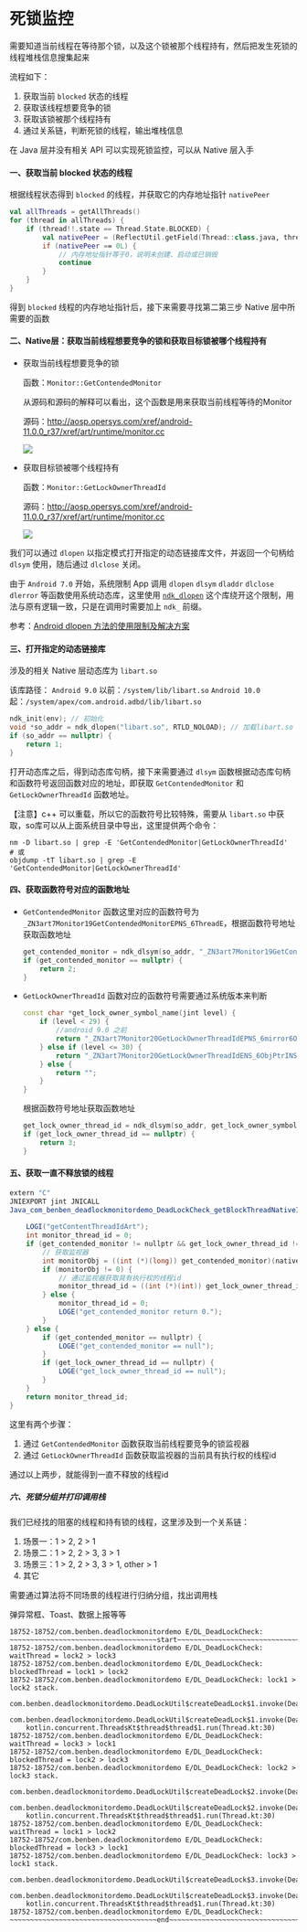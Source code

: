 # 死锁监控

需要知道当前线程在等待那个锁，以及这个锁被那个线程持有，然后把发生死锁的线程堆栈信息搜集起来

流程如下：

1. 获取当前 `blocked` 状态的线程
2. 获取该线程想要竞争的锁
3. 获取该锁被那个线程持有
4. 通过关系链，判断死锁的线程，输出堆栈信息

在 Java 层并没有相关 API 可以实现死锁监控，可以从 Native 层入手

#### 一、获取当前 blocked 状态的线程

根据线程状态得到 `blocked` 的线程，并获取它的内存地址指针 `nativePeer`

```kotlin
val allThreads = getAllThreads()
for (thread in allThreads) {
    if (thread!!.state == Thread.State.BLOCKED) {
        val nativePeer = (ReflectUtil.getField(Thread::class.java, thread, "nativePeer") as? Long) ?: 0
        if (nativePeer == 0L) {
            // 内存地址指针等于0，说明未创建、启动或已销毁
            continue
        }
    }
}
```

得到 `blocked` 线程的内存地址指针后，接下来需要寻找第二第三步 Native 层中所需要的函数

#### 二、Native层：获取当前线程想要竞争的锁和获取目标锁被哪个线程持有

* 获取当前线程想要竞争的锁

  函数：`Monitor::GetContendedMonitor`

  从源码和源码的解释可以看出，这个函数是用来获取当前线程等待的Monitor

  源码：http://aosp.opersys.com/xref/android-11.0.0_r37/xref/art/runtime/monitor.cc

  ![](png/DeadLockMonitor_GetContendedMonitor.png)

* 获取目标锁被哪个线程持有

  函数：`Monitor::GetLockOwnerThreadId`

  源码：http://aosp.opersys.com/xref/android-11.0.0_r37/xref/art/runtime/monitor.cc

  ![](png/DeadLockMonitor_GetLockOwnerThreadId.png)

我们可以通过 `dlopen` 以指定模式打开指定的动态链接库文件，并返回一个句柄给 `dlsym` 使用，随后通过 `dlclose` 关闭。

由于 `Android 7.0` 开始，系统限制 App 调用 `dlopen` `dlsym` `dladdr` `dlclose` `dlerror` 等函数使用系统动态库，这里使用 [`ndk_dlopen`](https://github.com/Rprop/ndk_dlopen) 这个库绕开这个限制，用法与原有逻辑一致，只是在调用时需要加上 `ndk_` 前缀。

参考：[Android dlopen 方法的使用限制及解决方案](https://www.sunmoonblog.com/2019/06/04/fake-dlopen/?spm=ata.13261165.0.0.bb4d1bc8hQmHlY)

#### 三、打开指定的动态链接库

涉及的相关 Native 层动态库为 `libart.so`

该库路径：
`Android 9.0` 以前：`/system/lib/libart.so`
`Android 10.0` 起：`/system/apex/com.android.adbd/lib/libart.so`

```c++
ndk_init(env); // 初始化
void *so_addr = ndk_dlopen("libart.so", RTLD_NOLOAD); // 加载libart.so
if (so_addr == nullptr) {
    return 1;
}
```

打开动态库之后，得到动态库句柄，接下来需要通过 `dlsym` 函数根据动态库句柄和函数符号返回函数对应的地址，即获取 `GetContendedMonitor` 和 `GetLockOwnerThreadId` 函数地址。

【注意】c++ 可以重载，所以它的函数符号比较特殊，需要从 `libart.so` 中获取，so库可以从上面系统目录中导出，这里提供两个命令：

```shell
nm -D libart.so | grep -E 'GetContendedMonitor|GetLockOwnerThreadId'
# 或
objdump -tT libart.so | grep -E 'GetContendedMonitor|GetLockOwnerThreadId'
```

#### 四、获取函数符号对应的函数地址

* `GetContendedMonitor` 函数这里对应的函数符号为 `_ZN3art7Monitor19GetContendedMonitorEPNS_6ThreadE`，根据函数符号地址获取函数地址

  ```c++
  get_contended_monitor = ndk_dlsym(so_addr, "_ZN3art7Monitor19GetContendedMonitorEPNS_6ThreadE");
  if (get_contended_monitor == nullptr) {
      return 2;
  }
  ```

* `GetLockOwnerThreadId` 函数对应的函数符号需要通过系统版本来判断

  ```c++
  const char *get_lock_owner_symbol_name(jint level) {
      if (level < 29) {
          //android 9.0 之前
          return "_ZN3art7Monitor20GetLockOwnerThreadIdEPNS_6mirror6ObjectE";
      } else if (level <= 30) {
          return "_ZN3art7Monitor20GetLockOwnerThreadIdENS_6ObjPtrINS_6mirror6ObjectEEE";
      } else {
          return "";
      }
  }
  ```

  根据函数符号地址获取函数地址

  ```c++
  get_lock_owner_thread_id = ndk_dlsym(so_addr, get_lock_owner_symbol_name(sdk_version));
  if (get_lock_owner_thread_id == nullptr) {
      return 3;
  }
  ```

#### 五、获取一直不释放锁的线程

```java
extern "C"
JNIEXPORT jint JNICALL
Java_com_benben_deadlockmonitordemo_DeadLockCheck_getBlockThreadNativeId(JNIEnv *env, jobject thiz,
                                                                         jlong nativePeer) {
    LOGI("getContentThreadIdArt");
    int monitor_thread_id = 0;
    if (get_contended_monitor != nullptr && get_lock_owner_thread_id != nullptr) {
        // 获取监视器
        int monitorObj = ((int (*)(long)) get_contended_monitor)(nativePeer);
        if (monitorObj != 0) {
            // 通过监视器获取具有执行权的线程id
            monitor_thread_id = ((int (*)(int)) get_lock_owner_thread_id)(monitorObj);
        } else {
            monitor_thread_id = 0;
            LOGE("get_contended_monitor return 0.");
        }
    } else {
        if (get_contended_monitor == nullptr) {
            LOGE("get_contended_monitor == null");
        }
        if (get_lock_owner_thread_id == nullptr) {
            LOGE("get_lock_owner_thread_id == null");
        }
    }
    return monitor_thread_id;
}
```

这里有两个步骤：

1. 通过 `GetContendedMonitor` 函数获取当前线程要竞争的锁监视器
2. 通过 `GetLockOwnerThreadId` 函数获取监视器的当前具有执行权的线程id

通过以上两步，就能得到一直不释放的线程id

##### 六、死锁分组并打印调用栈

我们已经找的阻塞的线程和持有锁的线程，这里涉及到一个关系链：

1. 场景一：1 > 2, 2 > 1
2. 场景二：1 > 2, 2 > 3, 3 > 1
3. 场景三：1 > 2, 2 > 3, 3 > 1, other > 1
4. 其它

需要通过算法将不同场景的线程进行归纳分组，找出调用栈

弹异常框、Toast、数据上报等等

```log
18752-18752/com.benben.deadlockmonitordemo E/DL_DeadLockCheck: ~~~~~~~~~~~~~~~~~~~~~~~~~~~~~~~~~~~~start~~~~~~~~~~~~~~~~~~~~~~~~~~~~~~~~~~~~~~~
18752-18752/com.benben.deadlockmonitordemo E/DL_DeadLockCheck: waitThread = lock2 > lock3
18752-18752/com.benben.deadlockmonitordemo E/DL_DeadLockCheck: blockedThread = lock1 > lock2
18752-18752/com.benben.deadlockmonitordemo E/DL_DeadLockCheck: lock1 > lock2 stack.
    com.benben.deadlockmonitordemo.DeadLockUtil$createDeadLock$1.invoke(DeadLockUtil.kt:28)
    com.benben.deadlockmonitordemo.DeadLockUtil$createDeadLock$1.invoke(DeadLockUtil.kt:23)
    kotlin.concurrent.ThreadsKt$thread$thread$1.run(Thread.kt:30)
18752-18752/com.benben.deadlockmonitordemo E/DL_DeadLockCheck: waitThread = lock3 > lock1
18752-18752/com.benben.deadlockmonitordemo E/DL_DeadLockCheck: blockedThread = lock2 > lock3
18752-18752/com.benben.deadlockmonitordemo E/DL_DeadLockCheck: lock2 > lock3 stack.
    com.benben.deadlockmonitordemo.DeadLockUtil$createDeadLock$2.invoke(DeadLockUtil.kt:39)
    com.benben.deadlockmonitordemo.DeadLockUtil$createDeadLock$2.invoke(DeadLockUtil.kt:34)
    kotlin.concurrent.ThreadsKt$thread$thread$1.run(Thread.kt:30)
18752-18752/com.benben.deadlockmonitordemo E/DL_DeadLockCheck: waitThread = lock1 > lock2
18752-18752/com.benben.deadlockmonitordemo E/DL_DeadLockCheck: blockedThread = lock3 > lock1
18752-18752/com.benben.deadlockmonitordemo E/DL_DeadLockCheck: lock3 > lock1 stack.
    com.benben.deadlockmonitordemo.DeadLockUtil$createDeadLock$3.invoke(DeadLockUtil.kt:50)
    com.benben.deadlockmonitordemo.DeadLockUtil$createDeadLock$3.invoke(DeadLockUtil.kt:45)
    kotlin.concurrent.ThreadsKt$thread$thread$1.run(Thread.kt:30)
18752-18752/com.benben.deadlockmonitordemo E/DL_DeadLockCheck: ~~~~~~~~~~~~~~~~~~~~~~~~~~~~~~~~~~~~end~~~~~~~~~~~~~~~~~~~~~~~~~~~~~~~~~~~~~~~
```

